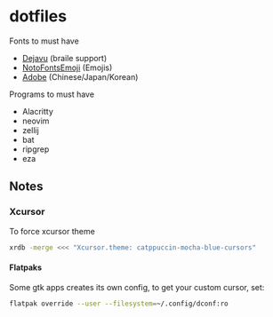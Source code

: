 # dotfiles

Fonts to must have
- [Dejavu](https://archlinux.org/packages/extra/any/ttf-dejavu/) (braile support)
- [NotoFontsEmoji](https://archlinux.org/packages/extra/any/noto-fonts-emoji/) (Emojis)
- [Adobe](https://archlinux.org/packages/extra/any/adobe-source-han-sans-otc-fonts/) (Chinese/Japan/Korean)

Programs to must have
- Alacritty
- neovim
- zellij
- bat
- ripgrep
- eza

## Notes

### Xcursor
To force xcursor theme

```sh
xrdb -merge <<< "Xcursor.theme: catppuccin-mocha-blue-cursors"
```

#### Flatpaks

Some gtk apps creates its own config, to get your custom cursor, set:

```sh
flatpak override --user --filesystem=~/.config/dconf:ro
```
